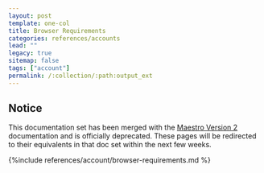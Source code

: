 ```yaml
---
layout: post
template: one-col
title: Browser Requirements
categories: references/accounts
lead: ""
legacy: true
sitemap: false
tags: ["account"]
permalink: /:collection/:path:output_ext
---
```


## Notice
<div class="notice notice-warning"><p>This documentation set has been merged with the <a href="/maestro/">Maestro Version 2</a> documentation and is officially deprecated. These pages will be redirected to their equivalents in that doc set within the next few weeks.</p></div>


{%include references/account/browser-requirements.md %}
